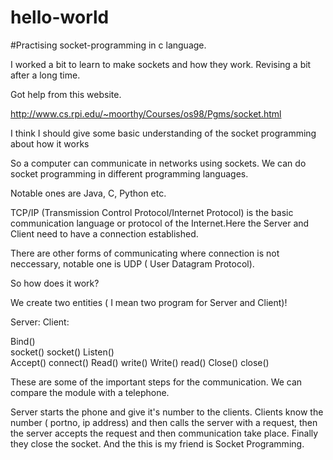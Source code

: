 # hello-world
#Practising socket-programming in c language. 

I worked a bit to learn to make sockets and how they work. Revising a bit after a long time. 

Got help from this website.

http://www.cs.rpi.edu/~moorthy/Courses/os98/Pgms/socket.html

I think I should give some basic understanding of the socket programming about how it works

So a computer can communicate in networks using sockets. 
We can do socket programming in different programming languages.

Notable ones are Java, C, Python etc.



TCP/IP (Transmission Control Protocol/Internet Protocol) is the basic communication language or protocol of the Internet.Here the Server and Client need to have a connection established. 

There are other forms of communicating where connection is not neccessary, notable one is UDP ( User Datagram Protocol).

So how does it work?

We create two entities ( I mean two program for Server and Client)!

Server:           Client:
                        
Bind()            
socket()          socket()
Listen()          
Accept()          connect()
Read()            write()
Write()           read()
Close()           close()

These are some of the important steps for the communication. We can compare the module with a telephone. 

Server starts the phone and give it's number to the clients. Clients know the number ( portno, ip address) and then calls the server with a request, then the server accepts the request and then communication take place. Finally they close the socket. And the this is my friend is Socket Programming.


